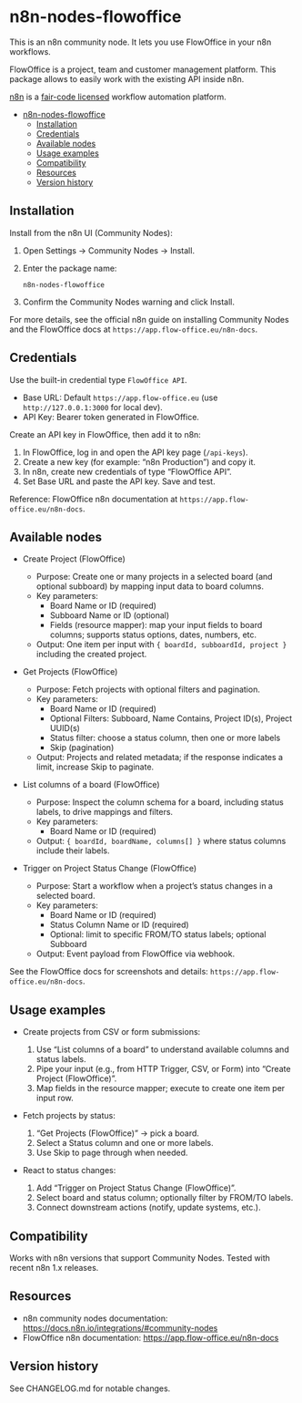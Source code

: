 # n8n-nodes-flowoffice

This is an n8n community node. It lets you use FlowOffice in your n8n workflows.

FlowOffice is a project, team and customer management platform. This package allows to easily work with the existing API inside n8n.

[n8n](https://n8n.io/) is a [fair-code licensed](https://docs.n8n.io/sustainable-use-license/) workflow automation platform.

- [n8n-nodes-flowoffice](#n8n-nodes-flowoffice)
  - [Installation](#installation)
  - [Credentials](#credentials)
  - [Available nodes](#available-nodes)
  - [Usage examples](#usage-examples)
  - [Compatibility](#compatibility)
  - [Resources](#resources)
  - [Version history](#version-history)

## Installation

Install from the n8n UI (Community Nodes):

1. Open Settings → Community Nodes → Install.
2. Enter the package name:

   ```
   n8n-nodes-flowoffice
   ```

3. Confirm the Community Nodes warning and click Install.

For more details, see the official n8n guide on installing Community Nodes and the FlowOffice docs at `https://app.flow-office.eu/n8n-docs`.

## Credentials

Use the built-in credential type `FlowOffice API`.

- Base URL: Default `https://app.flow-office.eu` (use `http://127.0.0.1:3000` for local dev).
- API Key: Bearer token generated in FlowOffice.

Create an API key in FlowOffice, then add it to n8n:

1. In FlowOffice, log in and open the API key page (`/api-keys`).
2. Create a new key (for example: “n8n Production”) and copy it.
3. In n8n, create new credentials of type “FlowOffice API”.
4. Set Base URL and paste the API key. Save and test.

Reference: FlowOffice n8n documentation at `https://app.flow-office.eu/n8n-docs`.

## Available nodes

- Create Project (FlowOffice)
  - Purpose: Create one or many projects in a selected board (and optional subboard) by mapping input data to board columns.
  - Key parameters:
    - Board Name or ID (required)
    - Subboard Name or ID (optional)
    - Fields (resource mapper): map your input fields to board columns; supports status options, dates, numbers, etc.
  - Output: One item per input with `{ boardId, subboardId, project }` including the created project.

- Get Projects (FlowOffice)
  - Purpose: Fetch projects with optional filters and pagination.
  - Key parameters:
    - Board Name or ID (required)
    - Optional Filters: Subboard, Name Contains, Project ID(s), Project UUID(s)
    - Status filter: choose a status column, then one or more labels
    - Skip (pagination)
  - Output: Projects and related metadata; if the response indicates a limit, increase Skip to paginate.

- List columns of a board (FlowOffice)
  - Purpose: Inspect the column schema for a board, including status labels, to drive mappings and filters.
  - Key parameters:
    - Board Name or ID (required)
  - Output: `{ boardId, boardName, columns[] }` where status columns include their labels.

- Trigger on Project Status Change (FlowOffice)
  - Purpose: Start a workflow when a project’s status changes in a selected board.
  - Key parameters:
    - Board Name or ID (required)
    - Status Column Name or ID (required)
    - Optional: limit to specific FROM/TO status labels; optional Subboard
  - Output: Event payload from FlowOffice via webhook.

See the FlowOffice docs for screenshots and details: `https://app.flow-office.eu/n8n-docs`.

## Usage examples

- Create projects from CSV or form submissions:
  1. Use “List columns of a board” to understand available columns and status labels.
  2. Pipe your input (e.g., from HTTP Trigger, CSV, or Form) into “Create Project (FlowOffice)”.
  3. Map fields in the resource mapper; execute to create one item per input row.

- Fetch projects by status:
  1. “Get Projects (FlowOffice)” → pick a board.
  2. Select a Status column and one or more labels.
  3. Use Skip to page through when needed.

- React to status changes:
  1. Add “Trigger on Project Status Change (FlowOffice)”.
  2. Select board and status column; optionally filter by FROM/TO labels.
  3. Connect downstream actions (notify, update systems, etc.).

## Compatibility

Works with n8n versions that support Community Nodes. Tested with recent n8n 1.x releases.

## Resources

- n8n community nodes documentation: https://docs.n8n.io/integrations/#community-nodes
- FlowOffice n8n documentation: https://app.flow-office.eu/n8n-docs

## Version history

See CHANGELOG.md for notable changes.
